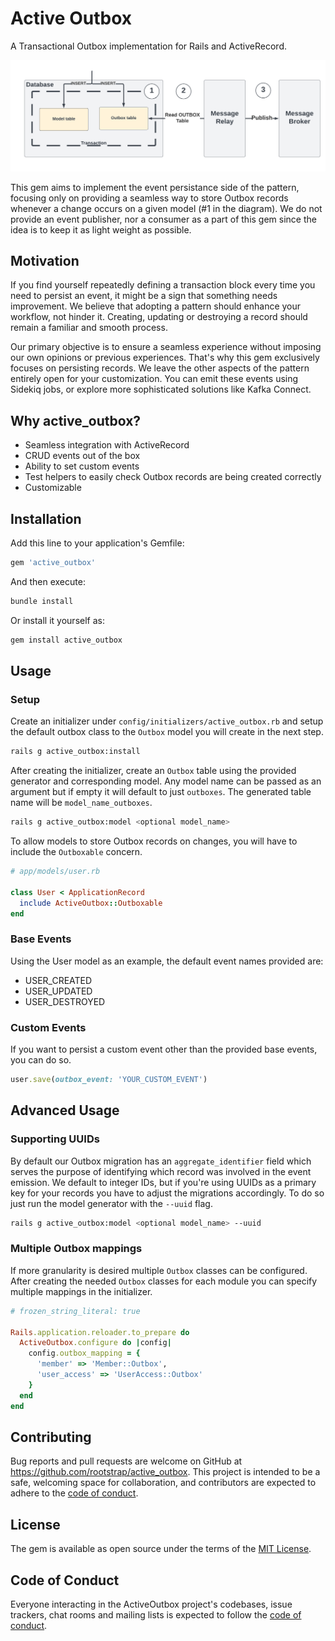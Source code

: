 # Active Outbox
A Transactional Outbox implementation for Rails and ActiveRecord.

![transactional outbox pattern](./docs/images/transactional_outbox.png)

This gem aims to implement the event persistance side of the pattern, focusing only on providing a seamless way to store Outbox records whenever a change occurs on a given model (#1 in the diagram).
We do not provide an event publisher, nor a consumer as a part of this gem since the idea is to keep it as light weight as possible.

## Motivation
If you find yourself repeatedly defining a transaction block every time you need to persist an event, it might be a sign that something needs improvement. We believe that adopting a pattern should enhance your workflow, not hinder it. Creating, updating or destroying a record should remain a familiar and smooth process.

Our primary objective is to ensure a seamless experience without imposing our own opinions or previous experiences. That's why this gem exclusively focuses on persisting records. We leave the other aspects of the pattern entirely open for your customization. You can emit these events using Sidekiq jobs, or explore more sophisticated solutions like Kafka Connect.

## Why active_outbox?
- Seamless integration with ActiveRecord
- CRUD events out of the box
- Ability to set custom events
- Test helpers to easily check Outbox records are being created correctly
- Customizable

## Installation

Add this line to your application's Gemfile:

```ruby
gem 'active_outbox'
```

And then execute:
```bash
bundle install
```
Or install it yourself as:
```bash
gem install active_outbox
```

## Usage
### Setup
Create an initializer under `config/initializers/active_outbox.rb` and setup the default outbox class to the `Outbox` model you will create in the next step.
```bash
rails g active_outbox:install
```
After creating the initializer, create an `Outbox` table using the provided generator and corresponding model. Any model name can be passed as an argument but if empty it will default to just `outboxes`. The generated table name will be `model_name_outboxes`.
```bash
rails g active_outbox:model <optional model_name>
```

To allow models to store Outbox records on changes, you will have to include the `Outboxable` concern.
```ruby
# app/models/user.rb

class User < ApplicationRecord
  include ActiveOutbox::Outboxable
end
```
### Base Events
Using the User model as an example, the default event names provided are:
- USER_CREATED
- USER_UPDATED
- USER_DESTROYED

### Custom Events
If you want to persist a custom event other than the provided base events, you can do so.
```ruby
user.save(outbox_event: 'YOUR_CUSTOM_EVENT')
```
## Advanced Usage
### Supporting UUIDs
By default our Outbox migration has an `aggregate_identifier` field which serves the purpose of identifying which record was involved in the event emission. We default to integer IDs, but if you're using UUIDs as a primary key for your records you have to adjust the migrations accordingly. To do so just run the model generator with the `--uuid` flag.
```bash
rails g active_outbox:model <optional model_name> --uuid
```
### Multiple Outbox mappings
If more granularity is desired multiple `Outbox` classes can be configured. After creating the needed `Outbox` classes for each module you can specify multiple mappings in the initializer.
```ruby
# frozen_string_literal: true

Rails.application.reloader.to_prepare do
  ActiveOutbox.configure do |config|
    config.outbox_mapping = {
      'member' => 'Member::Outbox',
      'user_access' => 'UserAccess::Outbox'
    }
  end
end
```
## Contributing

Bug reports and pull requests are welcome on GitHub at https://github.com/rootstrap/active_outbox. This project is intended to be a safe, welcoming space for collaboration, and contributors are expected to adhere to the [code of conduct](https://github.com/rootstrap/active_outbox/blob/main/CODE_OF_CONDUCT.md).

## License

The gem is available as open source under the terms of the [MIT License](https://opensource.org/license/mit/).

## Code of Conduct

Everyone interacting in the ActiveOutbox project's codebases, issue trackers, chat rooms and mailing lists is expected to follow the [code of conduct](https://github.com/rootstrap/active_outbox/blob/main/CODE_OF_CONDUCT.md).
